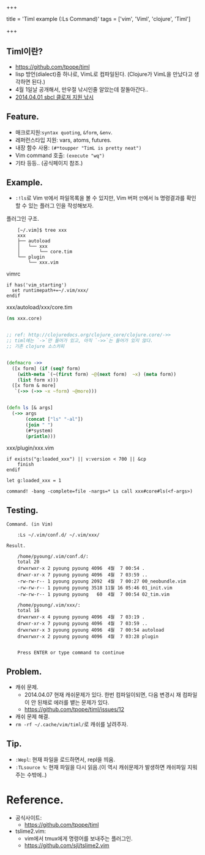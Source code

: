 +++

title = 'Timl example (:Ls Command)'
tags = ['vim', 'Viml', 'clojure', 'Timl']

+++

## Timl이란?

- <https://github.com/tpope/timl>
- lisp 방언(dialect)중 하나로, VimL로 컴파일된다. (Clojure가 VimL을 만났다고 생각하면 된다.)
- 4월 1일날 공개해서, 만우절 낚시인줄 알았는데 잘돌아간다..
- [2014.04.01 sbcl 클로져 지원 낚시](http://www.reddit.com/r/Clojure/comments/21x6hr/sbcl_with_support_for_clojure_xpost_from_rlisp/)

## Feature.

- 매크로지원:`syntax quoting`, `&form`, `&env`.
- 레퍼런스타입 지원: vars, atoms, futures.
- 내장 함수 사용: `(#*toupper "TimL is pretty neat")`
- Vim command 호출: `(execute "wq")`
- 기타 등등.. (공식페이지 참조.)

## Example.

- `:!ls`로 Vim `밖`에서 파일목록을 볼 수 있지만, Vim 버퍼 `안`에서 ls 명령결과를 확인할 수 있는 플러그 인을 작성해보자.


플러그인 구조.

```
    [~/.vim]$ tree xxx
    xxx
    ├── autoload
    │   └── xxx
    │       └── core.tim
    └── plugin
        └── xxx.vim
```

vimrc

``` vim
if has('vim_starting')
  set runtimepath+=~/.vim/xxx/
endif
```


xxx/autoload/xxx/core.tim

``` clojure
(ns xxx.core)


;; ref: http://clojuredocs.org/clojure_core/clojure.core/->>
;; timl에는 `->`만 들어가 있고, 아직 `->>`는 들어가 있지 않다.
;; 기존 clojure 소스카피


(defmacro ->>
  ([x form] (if (seq? form)
    (with-meta `(~(first form) ~@(next form)  ~x) (meta form))
    (list form x)))
  ([x form & more]
   `(->> (->> ~x ~form) ~@more)))


(defn ls [& args]
  (->> args
       (concat ["ls" "-al"])
       (join " ")
       (#*system)
       (println)))
```


xxx/plugin/xxx.vim

``` vim
if exists("g:loaded_xxx") || v:version < 700 || &cp
    finish
endif

let g:loaded_xxx = 1

command! -bang -complete=file -nargs=* Ls call xxx#core#ls(<f-args>)
```


## Testing.

```
Command. (in Vim)

    :Ls ~/.vim/conf.d/ ~/.vim/xxx/

Result.

    /home/pyoung/.vim/conf.d/:
    total 20
    drwxrwxr-x 2 pyoung pyoung 4096  4월  7 00:54 .
    drwxr-xr-x 7 pyoung pyoung 4096  4월  7 03:59 ..
    -rw-rw-r-- 1 pyoung pyoung 2092  4월  7 00:27 00_neobundle.vim
    -rw-rw-r-- 1 pyoung pyoung 3518 11월 16 05:46 01_init.vim
    -rw-rw-r-- 1 pyoung pyoung   60  4월  7 00:54 02_tim.vim

    /home/pyoung/.vim/xxx/:
    total 16
    drwxrwxr-x 4 pyoung pyoung 4096  4월  7 03:19 .
    drwxr-xr-x 7 pyoung pyoung 4096  4월  7 03:59 ..
    drwxrwxr-x 3 pyoung pyoung 4096  4월  7 00:54 autoload
    drwxrwxr-x 2 pyoung pyoung 4096  4월  7 03:28 plugin


    Press ENTER or type command to continue
```

## Problem.

- 캐쉬 문제.
  - 2014.04.07 현재 캐쉬문제가 있다. 한번 컴파일이되면, 다음 변경시 재 컴파일이 안 된채로 에러를 뱉는 문제가 있다.
  - <https://github.com/tpope/timl/issues/12>
-  캐쉬 문제 해결.
  - `rm -rf ~/.cache/vim/timl/`로 캐쉬를 날려주자.


## Tip.

- `:Wepl`: 현재 파일을 로드하면서, repl을 띄움.
- `:TLsource %`: 현재 파일을 다시 읽음.(이 역시 캐쉬문제가 발생하면 캐쉬파일 지워주는 수밖에..)


# Reference.

- 공식사이트:
  - <https://github.com/tpope/timl>
- tslime2.vim:
  - vim에서 tmux에게 명령어를 보내주는 플러그인.
  - <https://github.com/sjl/tslime2.vim>
